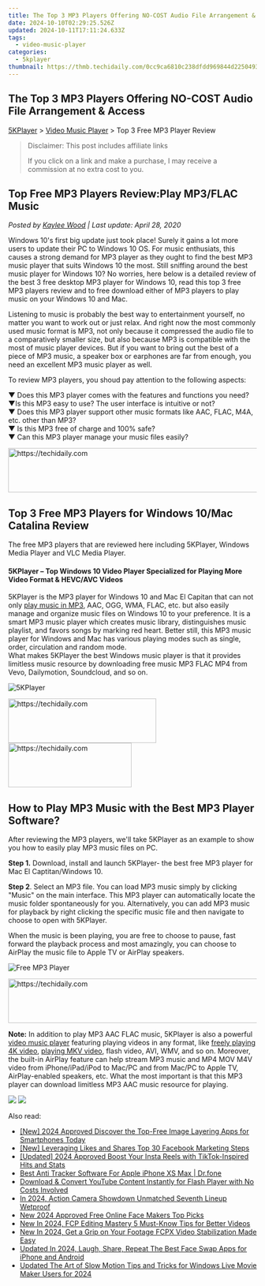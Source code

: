 ```yaml
---
title: The Top 3 MP3 Players Offering NO-COST Audio File Arrangement & Access
date: 2024-10-10T02:29:25.526Z
updated: 2024-10-11T17:11:24.633Z
tags:
  - video-music-player
categories:
  - 5kplayer
thumbnail: https://thmb.techidaily.com/0cc9ca6810c238dfdd969844d2250493a479c3321512aa3c39ef7570f30da978.jpg
---
```


## The Top 3 MP3 Players Offering NO-COST Audio File Arrangement & Access

[5KPlayer](https://tools.techidaily.com/5kplayer/products/) \> [Video Music Player](https://tools.techidaily.com/5kplayer/video-music-player/) \> Top 3 Free MP3 Player Review

>  Disclaimer: This post includes affiliate links
>
>  If you click on a link and make a purchase, I may receive a commission at no extra cost to you.
>

## Top Free MP3 Players Review:Play MP3/FLAC Music

 _Posted by [Kaylee Wood](https://www.quora.com/profile/Amanda-Hu-21) | Last update: April 28, 2020_ 

Windows 10's first big update just took place! Surely it gains a lot more users to update their PC to Windows 10 OS. For music enthusiats, this causes a strong demand for MP3 player as they ought to find the best MP3 music player that suits Windows 10 the most. Still sniffing around the best music player for Windows 10? No worries, here below is a detailed review of the best 3 free desktop MP3 player for Windows 10, read this top 3 free MP3 players review and to free download either of MP3 players to play music on your Windows 10 and Mac. 

Listening to music is probably the best way to entertainment yourself, no matter you want to work out or just relax. And right now the most commonly used music format is MP3, not only because it compressed the audio file to a comparatively smaller size, but also because MP3 is compatible with the most of music player devices. But if you want to bring out the best of a piece of MP3 music, a speaker box or earphones are far from enough, you need an excellent MP3 music player as well. 

To review MP3 players, you shoud pay attention to the following aspects: 

 ▼ Does this MP3 player comes with the features and functions you need?  
 ▼Is this MP3 easy to use? The user interface is intuitive or not?  
 ▼ Does this MP3 player support other music formats like AAC, FLAC, M4A, etc. other than MP3?  
 ▼ Is this MP3 free of charge and 100% safe?  
 ▼ Can this MP3 player manage your music files easily? 

<!-- affiliate ads begin -->
<a href="https://bluettide.pxf.io/c/5597632/2141683/17092" target="_top" id="2141683">
  <img src="//a.impactradius-go.com/display-ad/17092-2141683" border="0" alt="https://techidaily.com" width="728" height="90"/>
</a>
<img height="0" width="0" src="https://bluettide.pxf.io/i/5597632/2141683/17092" style="position:absolute;visibility:hidden;" border="0" />
<!-- affiliate ads end -->

## Top 3 Free MP3 Players for Windows 10/Mac Catalina Review

The free MP3 players that are reviewed here including 5KPlayer, Windows Media Player and VLC Media Player.

#### **5KPlayer – Top Windows 10 Video Player Specialized for Playing More Video Format & HEVC/AVC Videos**

 5KPlayer is the MP3 player for Windows 10 and Mac El Capitan that can not only [play music in MP3](https://tools.techidaily.com/5kplayer/video-music-player/), AAC, OGG, WMA, FLAC, etc. but also easily manage and organize music files on Windows 10 to your preference. It is a smart MP3 music player which creates music library, distinguishes music playlist, and favors songs by marking red heart. Better still, this MP3 music player for Windows and Mac has various playing modes such as single, order, circulation and random mode.   
What makes 5KPlayer the best Windows music player is that it provides limitless music resource by downloading free music MP3 FLAC MP4 from Vevo, Dailymotion, Soundcloud, and so on.

![5KPlayer](https://www.5kplayer.com/video-music-player/img/play-music-with-5kp-0106.jpg) 

<!-- affiliate ads begin -->
<a href="https://aligracehair.sjv.io/c/5597632/2006941/19272" target="_top" id="2006941">
  <img src="//a.impactradius-go.com/display-ad/19272-2006941" border="0" alt="https://techidaily.com" width="300" height="90"/>
</a>
<img height="0" width="0" src="https://aligracehair.sjv.io/i/5597632/2006941/19272" style="position:absolute;visibility:hidden;" border="0" />
<!-- affiliate ads end -->

<!-- affiliate ads begin -->
<a href="https://aligracehair.sjv.io/c/5597632/2135368/19272" target="_top" id="2135368">
  <img src="//a.impactradius-go.com/display-ad/19272-2135368" border="0" alt="https://techidaily.com" width="250" height="90"/>
</a>
<img height="0" width="0" src="https://aligracehair.sjv.io/i/5597632/2135368/19272" style="position:absolute;visibility:hidden;" border="0" />
<!-- affiliate ads end -->

##  How to Play MP3 Music with the Best MP3 Player Software?

After reviewing the MP3 players, we'll take 5KPlayer as an example to show you how to easily play MP3 music files on PC.

**Step 1.** Download, install and launch 5KPlayer- the best free MP3 player for Mac El Captitan/Windows 10\. 

**Step 2**. Select an MP3 file. You can load MP3 music simply by clicking "Music" on the main interface. This MP3 player can automatically locate the music folder spontaneously for you. Alternatively, you can add MP3 music for playback by right clicking the specific music file and then navigate to choose to open with 5KPlayer.

When the music is been playing, you are free to choose to pause, fast forward the playback process and most amazingly, you can choose to AirPlay the music file to Apple TV or AirPlay speakers. 

![Free MP3 Player](https://www.5kplayer.com/video-music-player/img/mp3-player-review.jpg) 

<!-- affiliate ads begin -->
<a href="https://appsumo.8odi.net/c/5597632/2082538/7443" target="_top" id="2082538">
  <img src="//a.impactradius-go.com/display-ad/7443-2082538" border="0" alt="https://techidaily.com" width="728" height="90"/>
</a>
<img height="0" width="0" src="https://appsumo.8odi.net/i/5597632/2082538/7443" style="position:absolute;visibility:hidden;" border="0" />
<!-- affiliate ads end -->

**Note:** In addition to play MP3 AAC FLAC music, 5KPlayer is also a powerful [video music player](https://tools.techidaily.com/5kplayer/video-music-player/) featuring playing videos in any format, like [freely playing 4K video](https://tools.techidaily.com/5kplayer/video-music-player/), [playing MKV video](https://tools.techidaily.com/5kplayer/video-music-player/), flash video, AVI, WMV, and so on. Moreover, the built-in AirPlay feature can help stream MP3 music and MP4 MOV M4V video from iPhone/iPad/iPod to Mac/PC and from Mac/PC to Apple TV, AirPlay-enabled speakers, etc. What the most important is that this MP3 player can download limitless MP3 AAC music resource for playing.

[![](https://www.5kplayer.com/video-music-player/../button/freedownwhitewin.png)](https://tools.techidaily.com/5kplayer/products/) [![](https://www.5kplayer.com/video-music-player/../button/freedownbackmac.png)](https://tools.techidaily.com/5kplayer/products/)

<ins class="adsbygoogle"
     style="display:block"
     data-ad-format="autorelaxed"
     data-ad-client="ca-pub-7571918770474297"
     data-ad-slot="1223367746"></ins>

<ins class="adsbygoogle"
     style="display:block"
     data-ad-client="ca-pub-7571918770474297"
     data-ad-slot="8358498916"
     data-ad-format="auto"
     data-full-width-responsive="true"></ins>

<span class="atpl-alsoreadstyle">Also read:</span>
<div><ul>
<li><a href="https://article-files.techidaily.com/new-2024-approved-discover-the-top-free-image-layering-apps-for-smartphones-today/"><u>[New] 2024 Approved Discover the Top-Free Image Layering Apps for Smartphones Today</u></a></li>
<li><a href="https://facebook-video-content.techidaily.com/new-leveraging-likes-and-shares-top-30-facebook-marketing-steps/"><u>[New] Leveraging Likes and Shares Top 30 Facebook Marketing Steps</u></a></li>
<li><a href="https://instagram-video-recordings.techidaily.com/updated-2024-approved-boost-your-insta-reels-with-tiktok-inspired-hits-and-stats/"><u>[Updated] 2024 Approved Boost Your Insta Reels with TikTok-Inspired Hits and Stats</u></a></li>
<li><a href="https://ios-location-track.techidaily.com/best-anti-tracker-software-for-apple-iphone-xs-max-drfone-by-drfone-virtual-ios/"><u>Best Anti Tracker Software For Apple iPhone XS Max | Dr.fone</u></a></li>
<li><a href="https://discover-cheats.techidaily.com/download-and-convert-youtube-content-instantly-for-flash-player-with-no-costs-involved/"><u>Download & Convert YouTube Content Instantly for Flash Player with No Costs Involved</u></a></li>
<li><a href="https://extra-hints.techidaily.com/in-2024-action-camera-showdown-unmatched-seventh-lineup-wetproof/"><u>In 2024, Action Camera Showdown Unmatched Seventh Lineup Wetproof</u></a></li>
<li><a href="https://video-ai-editor.techidaily.com/new-2024-approved-free-online-face-makers-top-picks/"><u>New 2024 Approved Free Online Face Makers Top Picks</u></a></li>
<li><a href="https://video-ai-editor.techidaily.com/new-in-2024-fcp-editing-mastery-5-must-know-tips-for-better-videos/"><u>New In 2024, FCP Editing Mastery 5 Must-Know Tips for Better Videos</u></a></li>
<li><a href="https://video-ai-editor.techidaily.com/new-in-2024-get-a-grip-on-your-footage-fcpx-video-stabilization-made-easy/"><u>New In 2024, Get a Grip on Your Footage FCPX Video Stabilization Made Easy</u></a></li>
<li><a href="https://video-ai-editor.techidaily.com/updated-in-2024-laugh-share-repeat-the-best-face-swap-apps-for-iphone-and-android/"><u>Updated In 2024, Laugh, Share, Repeat The Best Face Swap Apps for iPhone and Android</u></a></li>
<li><a href="https://video-ai-editor.techidaily.com/updated-the-art-of-slow-motion-tips-and-tricks-for-windows-live-movie-maker-users-for-2024/"><u>Updated The Art of Slow Motion Tips and Tricks for Windows Live Movie Maker Users for 2024</u></a></li>
</ul></div>

